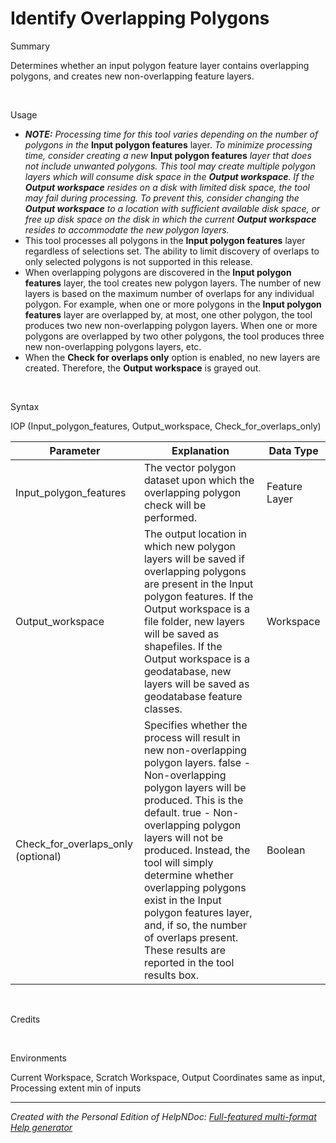 # Identify Overlapping Polygons

Summary&nbsp;

Determines whether an input polygon feature layer contains overlapping polygons, and creates new non-overlapping feature layers.

&nbsp;

Usage

* ***NOTE:** Processing time for this tool varies depending on the number of polygons in the* **Input polygon features** layer. *To minimize processing time, consider creating a new* **Input polygon features** *layer that does not include unwanted polygons. This tool may create multiple polygon layers which will consume disk space in the **Output workspace**. If the **Output workspace** resides on a disk with limited disk space, the tool may fail during processing. To prevent this, consider changing the **Output workspace** to a location with sufficient available disk space, or free up disk space on the disk in which the current **Output workspace** resides to accommodate the new polygon layers.*
* This tool processes all polygons in the **Input polygon features** layer regardless of selections set. The ability to limit discovery of overlaps to only selected polygons is not supported in this release.
* When overlapping polygons are discovered in the **Input polygon features** layer, the tool creates new polygon layers. The number of new layers is based on the maximum number of overlaps for any individual polygon. For example, when one or more polygons in the **Input polygon features** layer are overlapped by, at most, one other polygon, the tool produces two new non-overlapping polygon layers. When one or more polygons are overlapped by two other polygons, the tool produces three new non-overlapping polygons layers, etc.
* When the **Check for overlaps only** option is enabled, no new layers are created. Therefore, the **Output workspace** is grayed out.

&nbsp;

Syntax&nbsp;

IOP (Input\_polygon\_features, Output\_workspace, Check\_for\_overlaps\_only)&nbsp;

| Parameter | Explanation | Data Type |
| --- | --- | --- |
| Input\_polygon\_features | The vector polygon dataset upon which the overlapping polygon check will be performed. | Feature Layer |
| Output\_workspace | The output location in which new polygon layers will be saved if overlapping polygons are present in the Input polygon features. If the Output workspace is a file folder, new layers will be saved as shapefiles. If the Output workspace is a geodatabase, new layers will be saved as geodatabase feature classes. | Workspace |
| Check\_for\_overlaps\_only (optional) | Specifies whether the process will result in new non-overlapping polygon layers. false - Non-overlapping polygon layers will be produced. This is the default. true - Non-overlapping polygon layers will not be produced. Instead, the tool will simply determine whether overlapping polygons exist in the Input polygon features layer, and, if so, the number of overlaps present. These results are reported in the tool results box. | Boolean |


&nbsp;

Credits&nbsp;

&nbsp;

Environments

Current Workspace, Scratch Workspace, Output Coordinates same as input, Processing extent min of inputs

***
_Created with the Personal Edition of HelpNDoc: [Full-featured multi-format Help generator](<https://www.helpndoc.com/help-authoring-tool>)_
